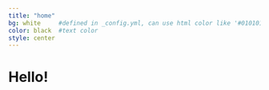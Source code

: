 ```yaml
---
title: "home"
bg: white     #defined in _config.yml, can use html color like '#010101'
color: black  #text color
style: center
---
```


# Hello!